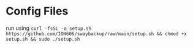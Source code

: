 # Config Files
run using `curl -fsSL -o setup.sh https://github.com/ION606/swaybackup/raw/main/setup.sh && chmod +x setup.sh && sudo ./setup.sh`
